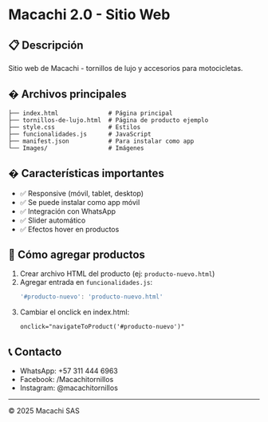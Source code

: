 # Macachi 2.0 - Sitio Web

## 📋 Descripción
Sitio web de Macachi - tornillos de lujo y accesorios para motocicletas.

## � Archivos principales
```
├── index.html              # Página principal
├── tornillos-de-lujo.html  # Página de producto ejemplo
├── style.css               # Estilos
├── funcionalidades.js      # JavaScript
├── manifest.json           # Para instalar como app
└── Images/                 # Imágenes
```

## � Características importantes
- ✅ Responsive (móvil, tablet, desktop)
- ✅ Se puede instalar como app móvil
- ✅ Integración con WhatsApp
- ✅ Slider automático
- ✅ Efectos hover en productos

## 🔧 Cómo agregar productos
1. Crear archivo HTML del producto (ej: `producto-nuevo.html`)
2. Agregar entrada en `funcionalidades.js`:
   ```javascript
   '#producto-nuevo': 'producto-nuevo.html'
   ```
3. Cambiar el onclick en index.html:
   ```html
   onclick="navigateToProduct('#producto-nuevo')"
   ```

## 📞 Contacto
- WhatsApp: +57 311 444 6963
- Facebook: /Macachitornillos
- Instagram: @macachitornillos

---
© 2025 Macachi SAS
